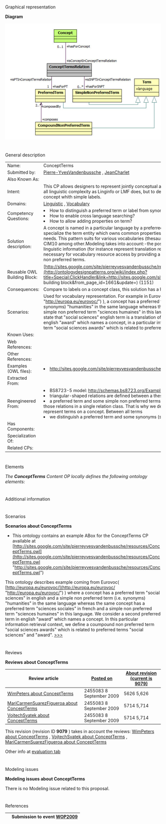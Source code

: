 # 

 Graphical representation



__Diagram__ 





[![Image:ConceptTermsPattern.jpg](./ConceptTermsPattern.jpg)](../Image/ConceptTermsPattern.jpg.md "Image:ConceptTermsPattern.jpg")





# 

 General description




|  |  |
| --- | --- |
|  Name:  |  ConceptTerms  |
|  Submitted by:  | [Pierre-YvesVandenbussche](../User/Pierre-YvesVandenbussche.md "User:Pierre-YvesVandenbussche")  , [JeanCharlet](../User/JeanCharlet.md "User:JeanCharlet")  |
|  Also Known As:  |  |
|  Intent:  |  This CP allows designers to represent jointly conceptual and linguistic part of a vocabulary.  The pattern purpose is not to encompass all linguistic complexity as Linginfo or LMF does, but to describe linguistic information in more details than SKOS which names concept whith simple labels.  |
|  Domains:  | [Linguistic](../Community/Linguistic.md "Community:Linguistic")  , [Vocabulary](../Community/Vocabulary.md "Community:Vocabulary")  |
|  Competency Questions:  | <li>       How to distinguish a preferred term or label from synonyms in order to name a concept?      </li><li>       How to enable cross language searching?      </li><li>       How to allow adding properties on term?      </li> |
|  Solution description:  |  A concept is named in a particular language by a preferred term and a set of simple non preferred terms. Those terms artifacts specialize the term entity which owns common properties. This list of properties may be extended depending on vocabulary specific needs.  This pattern suits for various vocabularies (thesaurus, terminology, taxonomy…) and has been applied to GEMET, Eurovoc, CIM10 among other.Modeling takes into account:-the possibility to extend the current pattern in order to add some more precise linguistic information (for instance represent translation relation between two terms since term is a class)-minimal linguistic artifacts necessary for vocabulary resource access by providing a preferred Term to name a concept and some synonyms which are Simple non preferred terms.  |
|  Reusable OWL Building Block:  | [http://sites.google.com/site/pierreyvesvandenbussche/resources/ConceptTerms.owl](http://ontologydesignpatterns.org/wiki/index.php?title=Special:ClickHandler&link=http://sites.google.com/site/pierreyvesvandenbussche/resources/ConceptTerms.owl&message=OWL building block&from_page_id=1661&update=)  (1151)  |
|  Consequences:  |  Compare to labels on a concept class, this solution has a higher data load.  |
|  Scenarios:  |  Used for vocabulary representation. For example in Eurovoc( [http://europa.eu/eurovoc/](http://europa.eu/eurovoc/ "http://europa.eu/eurovoc/")  ), a concept has a preferred term "social sciences" in english and a simple non preferred term (i.e. synonyms) "humanities" in the same language whereas the same concept has a preferred term "sciences sociales" in french and a simple non preferred term "sciences humaines" in this language. If we wanted to add a translation relation between terms we could state that "social sciences" english term is a translation of "sciences sociales" french term. If we consider a second preferred term in english "award" which names a concept, in a particular information retrieval context, we could define a coumpound non preferred term "social sciences awards" which is related to preferred terms "social sciences" and "award".  |
|  Known Uses:  |  |
|  Web References:  |  |
|  Other References:  |  |
|  Examples (OWL files):  | <li><a class="external free" href="http://sites.google.com/site/pierreyvesvandenbussche/resources/ConceptTermsEurovocExample.owl" rel="nofollow" title="http://sites.google.com/site/pierreyvesvandenbussche/resources/ConceptTermsEurovocExample.owl">        http://sites.google.com/site/pierreyvesvandenbussche/resources/ConceptTermsEurovocExample.owl       </a></li> |
|  Extracted From:  |  |
|  Reengineered From:  | <li>       BS8723-5 model:       <a class="external free" href="http://schemas.bs8723.org/Examples.aspx" rel="nofollow" title="http://schemas.bs8723.org/Examples.aspx">        http://schemas.bs8723.org/Examples.aspx       </a>       In BS8723 model      </li><li>       triangular-shaped relations are defined between a thesaurus concept      </li><li>       a preferred term and some simple non preferred terms. We are convinced that maintaining this model can be optimized by reifying those relations in a single relation class. That is why we defines the Concept-Terms relation which reusing N-ary pattern in order to represent terms on a concept. Between all terms      </li><li>       we distinguish a preferred term and some synonyms (simple non preferred terms).      </li> |
|  Has Components:  |  |
|  Specialization Of:  |  |
|  Related CPs:  |  |



  





# 

 Elements



_The
 __ConceptTerms__ 
 Content OP locally defines the following ontology elements:_ 




  





  





# 

 Additional information



# 

 Scenarios




__Scenarios about ConceptTerms__ 

* This ontology contains an example ABox for the ConceptTerms CP available at [http://sites.google.com/site/pierreyvesvandenbussche/resources/ConceptTerms.owl](http://sites.google.com/site/pierreyvesvandenbussche/resources/ConceptTerms.owl "http://sites.google.com/site/pierreyvesvandenbussche/resources/ConceptTerms.owl")


 This ontology describes example coming from Eurovoc(
 [http://europa.eu/eurovoc/](http://europa.eu/eurovoc/ "http://europa.eu/eurovoc/") 
 ) where a concept has a preferred term "social sciences" in english and a simple non preferred term (i.e. synonyms) "humanities" in the same language whereas the same concept has a preferred term "sciences sociales" in french and a simple non preferred term "sciences humaines" in this language. We consider a second preferred term in english "award" which names a concept. In this particular information retrieval context, we define a coumpound non preferred term "social sciences awards" which is related to preferred terms "social sciences" and "award".
 [>>>](./AgentRole/Scenario_1.md "http://ontologydesignpatterns.org/wiki/Submissions:ConceptTerms/Scenario_1") 





# 

 Reviews




__Reviews about ConceptTerms__ 



|  Review article  | [Posted on](../Property/CreationDate.md "Property:CreationDate")  | [About revision (current is 9079)](../Property/ReviewAboutVersion.md "Property:ReviewAboutVersion")  |
| --- | --- | --- |
| [WimPeters about ConceptTerms](../Reviews/WimPeters_about_ConceptTerms.md "Reviews:WimPeters about ConceptTerms")  |  2455083  8 September 2009  |  5626  5,626  |
| [MariCarmenSuarezFigueroa about ConceptTerms](../Reviews/MariCarmenSuarezFigueroa_about_ConceptTerms.md "Reviews:MariCarmenSuarezFigueroa about ConceptTerms")  |  2455083  8 September 2009  |  5714  5,714  |
| [VojtechSvatek about ConceptTerms](../Reviews/VojtechSvatek_about_ConceptTerms.md "Reviews:VojtechSvatek about ConceptTerms")  |  2455083  8 September 2009  |  5714  5,714  |



 This revision (revision ID
 __9079__ 
 ) takes in account the reviews:
 [WimPeters about ConceptTerms](../Reviews/WimPeters_about_ConceptTerms.md "Reviews:WimPeters about ConceptTerms") 
 ,
 [VojtechSvatek about ConceptTerms](../Reviews/VojtechSvatek_about_ConceptTerms.md "Reviews:VojtechSvatek about ConceptTerms") 
 ,
 [MariCarmenSuarezFigueroa about ConceptTerms](../Reviews/MariCarmenSuarezFigueroa_about_ConceptTerms.md "Reviews:MariCarmenSuarezFigueroa about ConceptTerms") 




 Other info at
 [evaluation tab](http://ontologydesignpatterns.org/wiki/index.php?title=Submissions:ConceptTerms&action=evaluation "http://ontologydesignpatterns.org/wiki/index.php?title=Submissions:ConceptTerms&action=evaluation") 





  





# 

 Modeling issues




__Modeling issues about ConceptTerms__ 


 There is no Modeling issue related to this proposal.
 




  





# 

 References



  






|  |  Submission to event [WOP2009](../WOP2009.md "WOP2009")  |
| --- | --- |